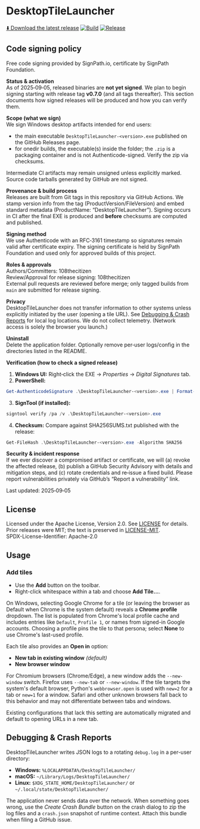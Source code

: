 # DesktopTileLauncher
[⬇️ Download the latest release](https://github.com/108thecitizen/DesktopTileLauncher/releases/latest)
[![Build](https://github.com/108thecitizen/DesktopTileLauncher/actions/workflows/build.yml/badge.svg?branch=main)](https://github.com/108thecitizen/DesktopTileLauncher/actions/workflows/build.yml)
[![Release](https://github.com/108thecitizen/DesktopTileLauncher/actions/workflows/release-tag.yml/badge.svg)](https://github.com/108thecitizen/DesktopTileLauncher/actions/workflows/release-tag.yml)

## Code signing policy

Free code signing provided by SignPath.io, certificate by SignPath Foundation.

**Status & activation**  
As of 2025‑09‑05, released binaries are **not yet signed**. We plan to begin signing starting with release tag **v0.7.0** (and all tags thereafter). This section documents how signed releases will be produced and how you can verify them.

**Scope (what we sign)**  
We sign Windows desktop artifacts intended for end users:
- the main executable `DesktopTileLauncher-<version>.exe` published on the GitHub Releases page.
- for onedir builds, the executable(s) inside the folder; the `.zip` is a packaging container and is not Authenticode-signed. Verify the zip via checksums.

Intermediate CI artifacts may remain unsigned unless explicitly marked. Source code tarballs generated by GitHub are not signed.

**Provenance & build process**  
Releases are built from Git tags in this repository via GitHub Actions. We stamp version info from the tag (ProductVersion/FileVersion) and embed standard metadata (ProductName: “DesktopTileLauncher”). Signing occurs in CI after the final EXE is produced and **before** checksums are computed and published.

**Signing method**  
We use Authenticode with an RFC‑3161 timestamp so signatures remain valid after certificate expiry. The signing certificate is held by SignPath Foundation and used only for approved builds of this project.

**Roles & approvals**  
Authors/Committers: 108thecitizen  
Review/Approval for release signing: 108thecitizen  
External pull requests are reviewed before merge; only tagged builds from `main` are submitted for release signing.

**Privacy**  
DesktopTileLauncher does not transfer information to other systems unless explicitly initiated by the user (opening a tile URL). See [Debugging & Crash Reports](#debugging--crash-reports) for local log locations. We do not collect telemetry. (Network access is solely the browser you launch.) 

**Uninstall**  
Delete the application folder. Optionally remove per‑user logs/config in the directories listed in the README.

**Verification (how to check a signed release)**  
1) **Windows UI:** Right‑click the EXE → *Properties* → *Digital Signatures* tab.  
2) **PowerShell:** 
```powershell 
Get-AuthenticodeSignature .\DesktopTileLauncher-<version>.exe | Format-List
```
3) **SignTool (if installed):** 
```powershell 
signtool verify /pa /v .\DesktopTileLauncher-<version>.exe
```
4) **Checksum:** Compare against SHA256SUMS.txt published with the release:
```powershell 
Get-FileHash .\DesktopTileLauncher-<version>.exe -Algorithm SHA256
```

**Security & incident response**  
If we ever discover a compromised artifact or certificate, we will (a) revoke the affected release, (b) publish a GitHub Security Advisory with details and mitigation steps, and (c) rotate credentials and re‑issue a fixed build. Please report vulnerabilities privately via GitHub’s “Report a vulnerability” link.

Last updated: 2025‑09‑05

## License

Licensed under the Apache License, Version 2.0. See [LICENSE](./LICENSE) for details.  
Prior releases were MIT; the text is preserved in [LICENSE-MIT](./LICENSE-MIT).  
SPDX-License-Identifier: Apache-2.0

## Usage
### Add tiles

- Use the **Add** button on the toolbar.
- Right-click whitespace within a tab and choose **Add Tile…**.

On Windows, selecting Google Chrome for a tile (or leaving the browser as
Default when Chrome is the system default) reveals a **Chrome profile**
dropdown. The list is populated from Chrome's local profile cache and includes
entries like `Default`, `Profile 1`, or names from signed-in Google accounts.
Choosing a profile pins the tile to that persona; select **None** to use
Chrome's last-used profile.

Each tile also provides an **Open in** option:

* **New tab in existing window** *(default)*
* **New browser window**

For Chromium browsers (Chrome/Edge), a new window adds the `--new-window`
switch. Firefox uses `--new-tab` or `--new-window`. If the tile targets the
system's default browser, Python's `webbrowser.open` is used with `new=2` for a
tab or `new=1` for a window. Safari and other unknown browsers fall back to
this behavior and may not differentiate between tabs and windows.

Existing configurations that lack this setting are automatically migrated and
default to opening URLs in a new tab.

## Debugging & Crash Reports

DesktopTileLauncher writes JSON logs to a rotating `debug.log` in a per-user
directory:

* **Windows:** `%LOCALAPPDATA%/DesktopTileLauncher/`
* **macOS:** `~/Library/Logs/DesktopTileLauncher/`
* **Linux:** `$XDG_STATE_HOME/DesktopTileLauncher/` or
  `~/.local/state/DesktopTileLauncher/`

The application never sends data over the network.  When something goes wrong,
use the *Create Crash Bundle* button on the crash dialog to zip the log files
and a `crash.json` snapshot of runtime context.  Attach this bundle when filing
a GitHub issue.
